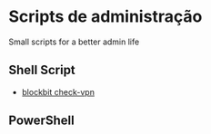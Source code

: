 # Scripts de administração

Small scripts for a better admin life

## Shell Script

- [blockbit check-vpn](blockbit-check-vpn/README.md)

## PowerShell

